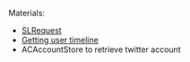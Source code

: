 Materials:

* [SLRequest](https://developer.apple.com/library/ios/documentation/Social/Reference/SLRequest_Class/Reference/Reference.html#//apple_ref/doc/uid/TP40012234)
* [Getting user timeline](https://dev.twitter.com/docs/api/1.1/get/statuses/user_timeline)
* ACAccountStore to retrieve twitter account
